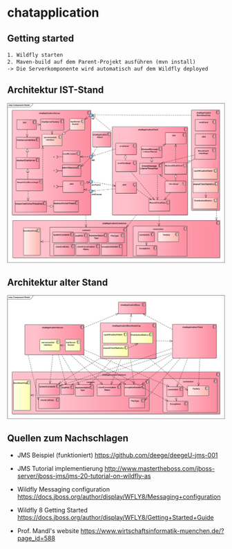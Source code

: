 # chatapplication

## Getting started
    1. Wildfly starten
    2. Maven-build auf dem Parent-Projekt ausführen (mvn install)
    -> Die Serverkomponente wird automatisch auf dem Wildfly deployed

## Architektur IST-Stand
![Component](./dokumentation/refactoredChatAppComponentModel_new.png)

## Architektur alter Stand
![Component](./dokumentation/refactoredChatAppComponentModel.png)



## Quellen zum Nachschlagen
 - JMS Beispiel (funktioniert) https://github.com/deege/deegeU-jms-001
 - JMS Tutorial implementierung http://www.mastertheboss.com/jboss-server/jboss-jms/jms-20-tutorial-on-wildfly-as
 
 - Wildfly Messaging configuration https://docs.jboss.org/author/display/WFLY8/Messaging+configuration
 - Wildfly 8 Getting Started https://docs.jboss.org/author/display/WFLY8/Getting+Started+Guide
 
 
 - Prof. Mandl's website https://www.wirtschaftsinformatik-muenchen.de/?page_id=588
 